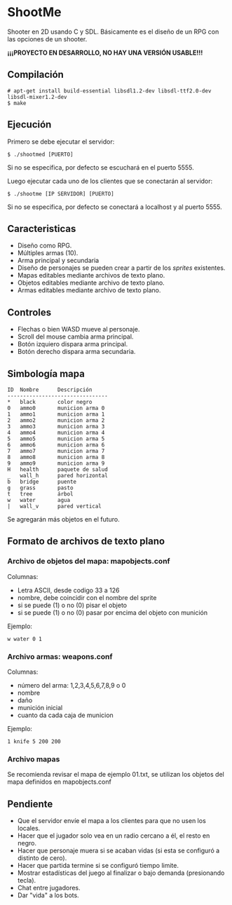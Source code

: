 ShootMe
=======

Shooter en 2D usando C y SDL. Básicamente es el diseño de un RPG con las
opciones de un shooter.

**¡¡¡PROYECTO EN DESARROLLO, NO HAY UNA VERSIÓN USABLE!!!**

Compilación
-----------

	# apt-get install build-essential libsdl1.2-dev libsdl-ttf2.0-dev libsdl-mixer1.2-dev
	$ make

Ejecución
---------

Primero se debe ejecutar el servidor:

	$ ./shootmed [PUERTO]

Si no se especifica, por defecto se escuchará en el puerto 5555.

Luego ejecutar cada uno de los clientes que se conectarán al servidor:

	$ ./shootme [IP SERVIDOR] [PUERTO]

Si no se especifica, por defecto se conectará a localhost y al puerto 5555.

Caracteristicas
---------------

- Diseño como RPG.
- Múltiples armas (10).
- Arma principal y secundaria
- Diseño de personajes se pueden crear a partir de los *sprites* existentes.
- Mapas editables mediante archivos de texto plano.
- Objetos editables mediante archivo de texto plano.
- Armas editables mediante archivo de texto plano.

Controles
---------

- Flechas o bien WASD mueve al personaje.
- Scroll del mouse cambia arma principal.
- Botón izquiero dispara arma principal.
- Botón derecho dispara arma secundaria.

Simbología mapa
---------------

	ID	Nombre		Descripción
	--------------------------------
	*	black		color negro
	0	ammo0		municion arma 0
	1	ammo1		municion arma 1
	2	ammo2		municion arma 2
	3	ammo3		municion arma 3
	4	ammo4		municion arma 4
	5	ammo5		municion arma 5
	6	ammo6		municion arma 6
	7	ammo7		municion arma 7
	8	ammo8		municion arma 8
	9	ammo9		municion arma 9
	H	health		paquete de salud
	_	wall_h		pared horizontal
	b	bridge		puente
	g	grass		pasto
	t	tree		árbol
	w	water		agua
	|	wall_v		pared vertical

Se agregarán más objetos en el futuro.

Formato de archivos de texto plano
----------------------------------

### Archivo de objetos del mapa: mapobjects.conf

Columnas:

- Letra ASCII, desde codigo 33 a 126
- nombre, debe coincidir con el nombre del sprite
- si se puede (1) o no (0) pisar el objeto
- si se puede (1) o no (0) pasar por encima del objeto con munición

Ejemplo:

	w water 0 1

### Archivo armas: weapons.conf

Columnas:

- número del arma: 1,2,3,4,5,6,7,8,9 o 0
- nombre
- daño
- munición inicial
- cuanto da cada caja de municion

Ejemplo:

	1 knife 5 200 200

### Archivo mapas

Se recomienda revisar el mapa de ejemplo 01.txt, se utilizan los objetos del
mapa definidos en mapobjects.conf

Pendiente
---------

- Que el servidor envíe el mapa a los clientes para que no usen los locales.
- Hacer que el jugador solo vea en un radio cercano a él, el resto en negro.
- Hacer que personaje muera si se acaban vidas (si esta se configuró a distinto de cero).
- Hacer que partida termine si se configuró tiempo limite.
- Mostrar estadísticas del juego al finalizar o bajo demanda (presionando tecla).
- Chat entre jugadores.
- Dar "vida" a los bots. 
